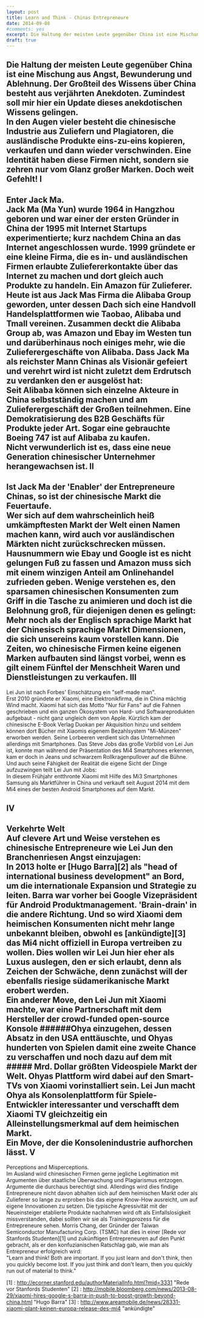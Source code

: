 ```yaml
---
layout: post
title: Learn and Think - Chinas Entrepreneure
date: 2014-09-08
#comments: yes
excerpt: Die Haltung der meisten Leute gegenüber China ist eine Mischung aus Angst, Bewunderung und Ablehnung. Der Großteil des Wissens über China besteht aus verjährten Anekdoten. Zumindest soll mir hier ein Update dieses anekdotischen Wissens gelingen.
draft: true
---
```


Die Haltung der meisten Leute gegenüber China ist eine Mischung aus Angst, Bewunderung und Ablehnung. Der Großteil des Wissens über China besteht aus verjährten Anekdoten. Zumindest soll mir hier ein Update dieses anekdotischen Wissens gelingen.  
In den Augen vieler besteht die chinesische Industrie aus Zuliefern und Plagiatoren, die ausländische Produkte eins-zu-eins kopieren, verkaufen und dann wieder verschwinden. Eine Identität haben diese Firmen nicht, sondern sie zehren nur vom Glanz großer Marken. Doch weit Gefehlt!
I
---------
Enter Jack Ma.  
Jack Ma (Ma Yun) wurde 1964 in Hangzhou geboren und war einer der ersten Gründer in China der 1995 mit Internet Startups experimentierte; kurz nachdem China an das Internet angeschlossen wurde. 1999 gründete er eine kleine Firma, die es in- und ausländischen Firmen erlaubte Zuliefererkontakte über das Internet zu machen und dort gleich auch Produkte zu handeln. Ein Amazon für Zulieferer.  
Heute ist aus Jack Mas Firma die Alibaba Group geworden, unter dessen Dach sich eine Handvoll Handelsplattformen wie Taobao, Alibaba und Tmall vereinen. Zusammen deckt die Alibaba Group ab, was Amazon und Ebay im Westen tun und darüberhinaus noch einiges mehr, wie die Zulieferergeschäfte von Alibaba. Dass Jack Ma als reichster Mann Chinas als Visionär gefeiert und verehrt wird ist nicht zuletzt dem Erdrutsch zu verdanken den er ausgelöst hat:  
Seit Alibaba können sich einzelne Akteure in China selbstständig machen und am Zulieferergeschäft der Großen teilnehmen. Eine Demokratisierung des B2B Geschäfts für Produkte jeder Art. Sogar eine gebrauchte Boeing 747 ist auf Alibaba zu kaufen.  
Nicht verwunderlich ist es, dass eine neue Generation chinesischer Unternehmer herangewachsen ist.
II
------
Ist Jack Ma der 'Enabler' der Entrepreneure Chinas, so ist der chinesische Markt die Feuertaufe.  
Wer sich auf dem wahrscheinlich heiß umkämpftesten Markt der Welt einen Namen machen kann, wird auch vor ausländischen Märkten nicht zurückschrecken müssen. Hausnummern wie Ebay und Google ist es nicht gelungen Fuß zu fassen und Amazon muss sich mit einem winzigen Anteil am Onlinehandel zufrieden geben. Wenige verstehen es, den sparsamen chinesischen Konsumenten zum Griff in die Tasche zu animieren und doch ist die Belohnung groß, für diejenigen denen es gelingt:  
Mehr noch als der Englisch sprachige Markt hat der Chinesisch sprachige Markt Dimensionen, die sich unsereins kaum vorstellen kann.  Die Zeiten, wo chinesische Firmen keine eigenen Marken aufbauten sind längst vorbei, wenn es gilt einem Fünftel der Menschheit Waren und Dienstleistungen zu verkaufen.
III
------
Lei Jun ist nach Forbes' Einschätzung ein "self-made man".  
Erst 2010 gründete er Xiaomi, eine Elektronikfirma, die in China mächtig Wind macht. Xiaomi hat sich das Motto "Nur für Fans" auf die Fahnen geschrieben und ein ganzen Ökosystem von Hard- und Softwareprodukten aufgebaut - nicht ganz ungleich dem von Apple. Kürzlich kam der chinesische E-Book Verlag Duokan per Akquisition hinzu und seitdem können dort Bücher mit Xiaomis eigenem Bezahlsystem "Mi-Münzen" erworben werden. Seine Lorbeeren verdient sich das Unternehmen allerdings mit Smartphones. Das Steve Jobs das große Vorbild von Lei Jun ist, konnte man während der Präsentation des Mi4 Smartphones erkennen, kam er doch in Jeans und schwarzem Rollkragenpullover auf die Bühne. Und auch seine Fähigkeit der Realität die eigene Sicht der Dinge aufzuzwingen teilt Lei Jun mit Jobs:  
In diesem Frühjahr entthronte Xiaomi mit Hilfe des Mi3 Smartphones Samsung als Marktführer in China und verkauft seit August 2014 mit dem Mi4 eines der besten Android Smartphones auf dem Markt. 

IV
------
Verkehrte Welt  
Auf clevere Art und Weise verstehen es chinesische Entrepreneure wie Lei Jun den Branchenriesen Angst einzujagen:  
In 2013 holte er [Hugo Barra][2] als "head of international business development" an Bord, um die internationale Expansion und Strategie zu leiten. Barra war vorher bei Google Vizepräsident für Android Produktmanagement. 'Brain-drain' in die andere Richtung. Und so wird Xiaomi dem heimischen Konsumenten nicht mehr lange unbekannt bleiben, obwohl es [ankündigte][3] das Mi4 nicht offiziell in Europa vertreiben zu wollen. Dies wollen wir Lei Jun hier eher als Luxus auslegen, den er sich erlaubt, denn als Zeichen der Schwäche, denn zunächst will der ebenfalls riesige südamerikanische Markt erobert werden.  
Ein anderer Move, den Lei Jun mit Xiaomi machte, war eine Partnerschaft mit dem Hersteller der crowd-funded open-source Konsole ######Ohya einzugehen, dessen Absatz in den USA enttäuschte, und Ohyas hunderten von Spielen damit eine zweite Chance zu verschaffen und noch dazu auf dem mit ##### Mrd. Dollar größten Videospiele Markt der Welt. Ohyas Plattform wird dabei auf den Smart-TVs von Xiaomi vorinstalliert sein. Lei Jun macht Ohya als Konsolenplattform für Spiele-Entwickler interessanter und verschafft dem Xiaomi TV gleichzeitig ein Alleinstellungsmerkmal auf dem heimischen Markt.  
Ein Move, der die Konsolenindustrie aufhorchen lässt.
V
-----
Perceptions and Misperceptions.  
Im Ausland wird chinesischen Firmen gerne jegliche Legitimation mit Argumenten über staatliche Überwachung und Plagiarismus entzogen. Argumente die durchaus berechtigt sind. Allerdings wird dies findige Entrepreneure nicht davon abhalten sich auf dem heimischen Markt oder als Zulieferer so lange zu erproben bis das eigene Know-How ausreicht, um auf eigene Innovationen zu setzen. Die typische Agressivität mit der Neueinsteiger etablierte Produkte nachahmen wird oft als Einfallslosigkeit missverstanden, dabei sollten wir sie als Trainingsprozess für die Entrepreneure sehen. Morris Chang, der Gründer der Taiwan Semiconductor Manufacturing Corp. (TSMC) hat dies in einer [Rede vor Stanfords Studenten][1] und zukünftigen Entrepreneuren auf den Punkt gebracht, als er den konfuzianischen Ratschlag gab, wie man als Entrepreneur erfolgreich wird:  
"Learn and think! Both are important. If you just learn and don't think, then you quickly become lost. If you just think and don't learn, then you quickly run out of material to think."  





[1] : http://ecorner.stanford.edu/authorMaterialInfo.html?mid=3331 "Rede vor Stanfords Studenten"
[2] : http://mobile.bloomberg.com/news/2013-08-29/xiaomi-hires-google-s-barra-in-push-to-boost-growth-beyond-china.html "Hugo Barra"
[3] : http://www.areamobile.de/news/28331-xiaomi-plant-keinen-europa-release-des-mi4 "ankündigte"

